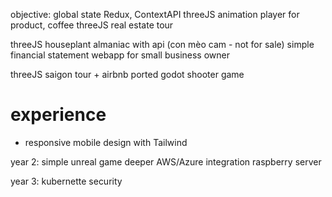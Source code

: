 objective: global state Redux, ContextAPI
threeJS animation player for product, coffee
threeJS real estate tour

threeJS houseplant almaniac with api (con mèo cam - not for sale)
simple financial statement webapp for small business owner

threeJS saigon tour + airbnb
ported godot shooter game

# experience
- responsive mobile design with Tailwind

year 2:
simple unreal game
deeper AWS/Azure integration
raspberry server

year 3:
kubernette security
